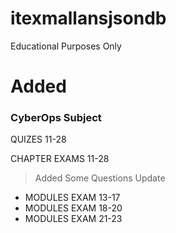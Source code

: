 # itexmallansjsondb
Educational Purposes Only

# Added
### CyberOps Subject

QUIZES 11-28

CHAPTER EXAMS 11-28

> Added Some Questions Update
 - MODULES EXAM 13-17
 - MODULES EXAM 18-20
 - MODULES EXAM 21-23
